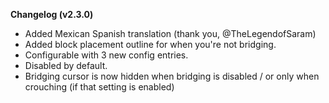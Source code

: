 __**Changelog (v2.3.0)**__

- Added Mexican Spanish translation (thank you, @TheLegendofSaram)
- Added block placement outline for when you're not bridging.
 - Configurable with 3 new config entries.
 - Disabled by default.
- Bridging cursor is now hidden when bridging is disabled / or only when crouching (if that setting is enabled)